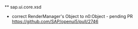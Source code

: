 ** sap.ui.core.xsd 
- correct RenderManager's Object to n0:Object - pending PR https://github.com/SAP/openui5/pull/2746
